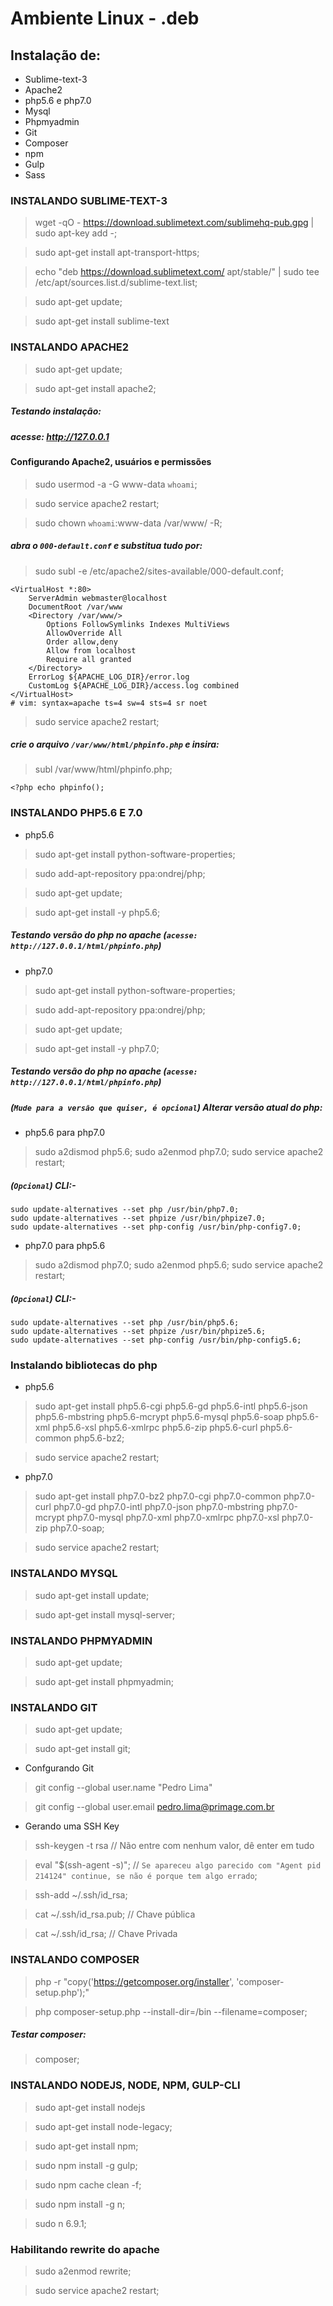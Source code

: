 # Ambiente Linux - .deb

## Instalação de:

* Sublime-text-3
* Apache2
* php5.6 e php7.0
* Mysql
* Phpmyadmin
* Git
* Composer
* npm
* Gulp
* Sass

### INSTALANDO SUBLIME-TEXT-3

> wget -qO - https://download.sublimetext.com/sublimehq-pub.gpg | sudo apt-key add -;

> sudo apt-get install apt-transport-https;

> echo "deb https://download.sublimetext.com/ apt/stable/" | sudo tee /etc/apt/sources.list.d/sublime-text.list;

> sudo apt-get update;

> sudo apt-get install sublime-text


### INSTALANDO APACHE2


>sudo apt-get update;

>sudo apt-get install apache2;

##### Testando instalação:
##### acesse: http://127.0.0.1

#### Configurando Apache2, usuários e permissões


>sudo usermod -a -G www-data `whoami`;

>sudo service apache2 restart;

>sudo chown `whoami`:www-data /var/www/ -R;


##### abra o `000-default.conf` e substitua tudo por:

> sudo subl -e /etc/apache2/sites-available/000-default.conf;

	<VirtualHost *:80>
		ServerAdmin webmaster@localhost
		DocumentRoot /var/www
		<Directory /var/www/>
			Options FollowSymlinks Indexes MultiViews
			AllowOverride All
			Order allow,deny
			Allow from localhost
			Require all granted
		</Directory>
		ErrorLog ${APACHE_LOG_DIR}/error.log
		CustomLog ${APACHE_LOG_DIR}/access.log combined
	</VirtualHost>
	# vim: syntax=apache ts=4 sw=4 sts=4 sr noet


> sudo service apache2 restart;

##### crie o arquivo `/var/www/html/phpinfo.php` e insira:

> subl /var/www/html/phpinfo.php;

	<?php echo phpinfo();


### INSTALANDO PHP5.6 E 7.0

* php5.6

> sudo apt-get install python-software-properties;

> sudo add-apt-repository ppa:ondrej/php;

> sudo apt-get update;

> sudo apt-get install -y php5.6;

##### Testando versão do php no apache (`acesse: http://127.0.0.1/html/phpinfo.php`)

* php7.0

> sudo apt-get install python-software-properties;

> sudo add-apt-repository ppa:ondrej/php;

> sudo apt-get update;

> sudo apt-get install -y php7.0;

##### Testando versão do php no apache (`acesse: http://127.0.0.1/html/phpinfo.php`)

##### (`Mude para a versão que quiser, é opcional`) Alterar versão atual do php:

* php5.6 para php7.0

> sudo a2dismod php5.6;
> sudo a2enmod php7.0;
> sudo service apache2 restart;

##### (`Opcional`) CLI:-

	sudo update-alternatives --set php /usr/bin/php7.0;
	sudo update-alternatives --set phpize /usr/bin/phpize7.0;
	sudo update-alternatives --set php-config /usr/bin/php-config7.0;


* php7.0 para php5.6

> sudo a2dismod php7.0;
> sudo a2enmod php5.6;
> sudo service apache2 restart;

##### (`Opcional`) CLI:-

	sudo update-alternatives --set php /usr/bin/php5.6;
	sudo update-alternatives --set phpize /usr/bin/phpize5.6;
	sudo update-alternatives --set php-config /usr/bin/php-config5.6;

### Instalando bibliotecas do php

* php5.6

> sudo apt-get install php5.6-cgi php5.6-gd php5.6-intl php5.6-json php5.6-mbstring php5.6-mcrypt php5.6-mysql php5.6-soap php5.6-xml php5.6-xsl php5.6-xmlrpc php5.6-zip php5.6-curl php5.6-common  php5.6-bz2;

> sudo service apache2 restart;

* php7.0

> sudo apt-get install php7.0-bz2 php7.0-cgi php7.0-common php7.0-curl php7.0-gd php7.0-intl php7.0-json php7.0-mbstring php7.0-mcrypt php7.0-mysql php7.0-xml php7.0-xmlrpc php7.0-xsl php7.0-zip php7.0-soap;

> sudo service apache2 restart;

### INSTALANDO MYSQL

> sudo apt-get install update;

> sudo apt-get install mysql-server;

### INSTALANDO PHPMYADMIN

> sudo apt-get update;

> sudo apt-get install phpmyadmin;

### INSTALANDO GIT

> sudo apt-get update;

> sudo apt-get install git;

* Confgurando Git

> git config --global user.name "Pedro Lima"

> git config --global user.email pedro.lima@primage.com.br

* Gerando uma SSH Key

> ssh-keygen -t rsa // Não entre com nenhum valor, dê enter em tudo

> eval "$(ssh-agent -s)"; // `Se apareceu algo parecido com "Agent pid 214124" continue, se não é porque tem algo errado`;

> ssh-add ~/.ssh/id_rsa;

> cat ~/.ssh/id_rsa.pub; // Chave pública

> cat ~/.ssh/id_rsa; // Chave Privada

### INSTALANDO COMPOSER

> php -r "copy('https://getcomposer.org/installer', 'composer-setup.php');"

> php composer-setup.php --install-dir=/bin --filename=composer;

##### Testar composer:

> composer;

### INSTALANDO NODEJS, NODE, NPM, GULP-CLI

> sudo apt-get install nodejs

> sudo apt-get install node-legacy;

> sudo apt-get install npm; 

> sudo npm install -g gulp;

> sudo npm cache clean -f;

> sudo npm install -g n;

> sudo n 6.9.1;

### Habilitando rewrite do apache

> sudo a2enmod rewrite;

> sudo service apache2 restart;
